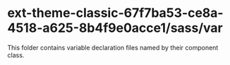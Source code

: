 # ext-theme-classic-67f7ba53-ce8a-4518-a625-8b4f9e0acce1/sass/var

This folder contains variable declaration files named by their component class.
